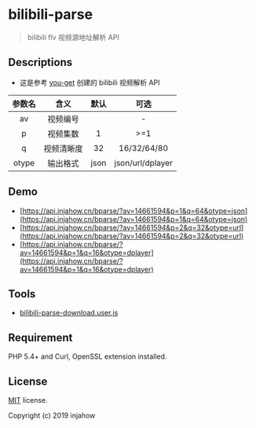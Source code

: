 # bilibili-parse

> bilibili flv 视频源地址解析 API

## Descriptions

- 这是参考 [you-get](https://github.com/soimort/you-get) 创建的 bilibili 视频解析 API

| 参数名 |    含义    | 默认 |       可选       |
| :----: | :--------: | :--: | :--------------: |
|   av   |  视频编号  |      |        -         |
|   p    |  视频集数  |  1   |       >=1        |
|   q    | 视频清晰度 |  32  |   16/32/64/80    |
| otype  |  输出格式  | json | json/url/dplayer |

## Demo

- [https://api.injahow.cn/bparse/?av=14661594&p=1&q=64&otype=json](https://api.injahow.cn/bparse/?av=14661594&p=1&q=64&otype=json)
- [https://api.injahow.cn/bparse/?av=14661594&p=2&q=32&otype=url](https://api.injahow.cn/bparse/?av=14661594&p=2&q=32&otype=url)
- [https://api.injahow.cn/bparse/?av=14661594&p=1&q=16&otype=dplayer](https://api.injahow.cn/bparse/?av=14661594&p=1&q=16&otype=dplayer)

## Tools

- [bilibili-parse-download.user.js](https://github.com/injahow/bilibili-parse/raw/master/tools/bilibili-parse-download.user.js)

## Requirement

PHP 5.4+ and Curl, OpenSSL extension installed.

## License

[MIT](https://github.com/injahow/bilibili-parse/blob/master/LICENSE) license.

Copyright (c) 2019 injahow
